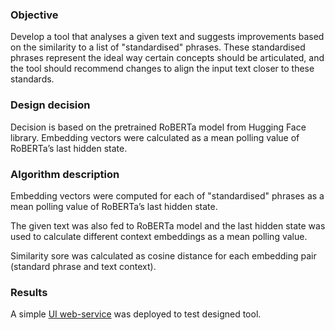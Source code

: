 ### Objective
Develop a tool that analyses a given text and suggests improvements based on the similarity to a list of "standardised" phrases. These standardised phrases represent the ideal way certain concepts should be articulated, and the tool should recommend changes to align the input text closer to these standards.

### Design decision
Decision is based on the pretrained RoBERTa model from Hugging Face library.  Embedding vectors were calculated as a mean polling value of RoBERTa’s last hidden state.

### Algorithm description
Embedding vectors were computed for each of "standardised" phrases as a mean polling value of RoBERTa’s last hidden state.

The given text was also fed to RoBERTa model and the last hidden state was used to calculate different context embeddings as a mean polling value.

Similarity sore was calculated as cosine distance for each embedding pair (standard phrase and text context).

### Results
A simple [UI web-service](https://ivankud.com/suggestion) was deployed to test designed tool.